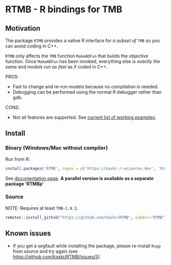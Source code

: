 # RTMB - R bindings for TMB

## Motivation

The package `RTMB` provides a native R interface for *a subset of* `TMB` so you can avoid coding in C++.

`RTMB` only affects the `TMB` function `MakeADFun` that builds the objective function. Once `MakeADFun` has been invoked, everything else is *exactly the same* and *models run as fast* as if coded in C++.

PROS:

- Fast to change and re-run models because no compilation is needed.
- Debugging can be performed using the normal R debugger rather than gdb.

CONS:

- Not all features are supported. See [current list of working examples](./tmb_examples).

## Install

### Binary (Windows/Mac without compiler)

Run from R:

```r
install.packages('RTMB', repos = c('https://kaskr.r-universe.dev', 'https://cloud.r-project.org'))
```

See [documentation page](https://kaskr.r-universe.dev/RTMB). **A parallel version is available as a separate package 'RTMBp'**

### Source

NOTE: Requires at least `TMB-1.9.3`.

```r
remotes::install_github("https://github.com/kaskr/RTMB", subdir="RTMB")
```

## Known issues

- If you get a segfault while installing the package, please re-install `Rcpp` from source and try again (see https://github.com/kaskr/RTMB/issues/5).

